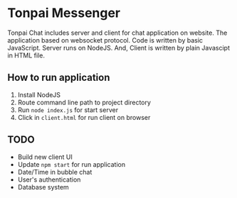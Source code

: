 # **Tonpai Messenger**
Tonpai Chat includes server and client for chat application on website. The application based on websocket protocol. Code is written by basic JavaScript. Server runs on NodeJS. And, Client is written by plain Javascipt in HTML file.

## **How to run application**
1. Install NodeJS
2. Route command line path to project directory
3. Run `node index.js` for start server
4. Click in `client.html` for run client on browser

## **TODO**
- Build new client UI
- Update `npm start` for run application
- Date/Time in bubble chat
- User's authentication
- Database system